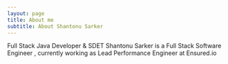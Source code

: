 ```yaml
---
layout: page
title: About me
subtitle: About Shantonu Sarker
---
```


Full Stack Java Developer & SDET
Shantonu Sarker is a Full Stack Software Engineer , currently working as Lead Performance Engineer at Ensured.io
